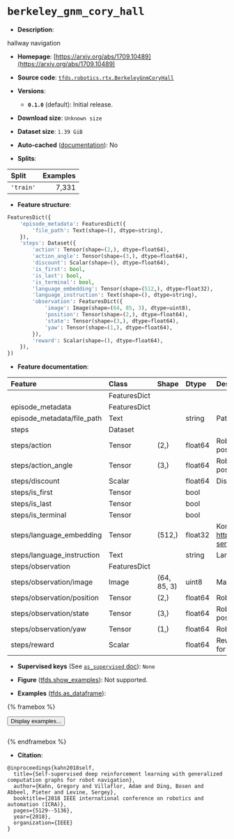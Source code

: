 <div itemscope itemtype="http://schema.org/Dataset">
  <div itemscope itemprop="includedInDataCatalog" itemtype="http://schema.org/DataCatalog">
    <meta itemprop="name" content="TensorFlow Datasets" />
  </div>
  <meta itemprop="name" content="berkeley_gnm_cory_hall" />
  <meta itemprop="description" content="hallway navigation&#10;&#10;To use this dataset:&#10;&#10;```python&#10;import tensorflow_datasets as tfds&#10;&#10;ds = tfds.load(&#x27;berkeley_gnm_cory_hall&#x27;, split=&#x27;train&#x27;)&#10;for ex in ds.take(4):&#10;  print(ex)&#10;```&#10;&#10;See [the guide](https://www.tensorflow.org/datasets/overview) for more&#10;informations on [tensorflow_datasets](https://www.tensorflow.org/datasets).&#10;&#10;" />
  <meta itemprop="url" content="https://www.tensorflow.org/datasets/catalog/berkeley_gnm_cory_hall" />
  <meta itemprop="sameAs" content="https://arxiv.org/abs/1709.10489" />
  <meta itemprop="citation" content="@inproceedings{kahn2018self,&#10;  title={Self-supervised deep reinforcement learning with generalized computation graphs for robot navigation},&#10;  author={Kahn, Gregory and Villaflor, Adam and Ding, Bosen and Abbeel, Pieter and Levine, Sergey},&#10;  booktitle={2018 IEEE international conference on robotics and automation (ICRA)},&#10;  pages={5129--5136},&#10;  year={2018},&#10;  organization={IEEE}&#10;}" />
</div>

# `berkeley_gnm_cory_hall`


*   **Description**:

hallway navigation

*   **Homepage**:
    [https://arxiv.org/abs/1709.10489](https://arxiv.org/abs/1709.10489)

*   **Source code**:
    [`tfds.robotics.rtx.BerkeleyGnmCoryHall`](https://github.com/tensorflow/datasets/tree/master/tensorflow_datasets/robotics/rtx/rtx.py)

*   **Versions**:

    *   **`0.1.0`** (default): Initial release.

*   **Download size**: `Unknown size`

*   **Dataset size**: `1.39 GiB`

*   **Auto-cached**
    ([documentation](https://www.tensorflow.org/datasets/performances#auto-caching)):
    No

*   **Splits**:

Split     | Examples
:-------- | -------:
`'train'` | 7,331

*   **Feature structure**:

```python
FeaturesDict({
    'episode_metadata': FeaturesDict({
        'file_path': Text(shape=(), dtype=string),
    }),
    'steps': Dataset({
        'action': Tensor(shape=(2,), dtype=float64),
        'action_angle': Tensor(shape=(3,), dtype=float64),
        'discount': Scalar(shape=(), dtype=float64),
        'is_first': bool,
        'is_last': bool,
        'is_terminal': bool,
        'language_embedding': Tensor(shape=(512,), dtype=float32),
        'language_instruction': Text(shape=(), dtype=string),
        'observation': FeaturesDict({
            'image': Image(shape=(64, 85, 3), dtype=uint8),
            'position': Tensor(shape=(2,), dtype=float64),
            'state': Tensor(shape=(3,), dtype=float64),
            'yaw': Tensor(shape=(1,), dtype=float64),
        }),
        'reward': Scalar(shape=(), dtype=float64),
    }),
})
```

*   **Feature documentation**:

Feature                    | Class        | Shape       | Dtype   | Description
:------------------------- | :----------- | :---------- | :------ | :----------
                           | FeaturesDict |             |         |
episode_metadata           | FeaturesDict |             |         |
episode_metadata/file_path | Text         |             | string  | Path to the original data file.
steps                      | Dataset      |             |         |
steps/action               | Tensor       | (2,)        | float64 | Robot action, consists of 2x position
steps/action_angle         | Tensor       | (3,)        | float64 | Robot action, consists of 2x position, 1x yaw
steps/discount             | Scalar       |             | float64 | Discount if provided, default to 1.
steps/is_first             | Tensor       |             | bool    |
steps/is_last              | Tensor       |             | bool    |
steps/is_terminal          | Tensor       |             | bool    |
steps/language_embedding   | Tensor       | (512,)      | float32 | Kona language embedding. See https://tfhub.dev/google/universal-sentence-encoder-large/5
steps/language_instruction | Text         |             | string  | Language Instruction.
steps/observation          | FeaturesDict |             |         |
steps/observation/image    | Image        | (64, 85, 3) | uint8   | Main camera RGB observation.
steps/observation/position | Tensor       | (2,)        | float64 | Robot position
steps/observation/state    | Tensor       | (3,)        | float64 | Robot state, consists of [2x position, 1x yaw]
steps/observation/yaw      | Tensor       | (1,)        | float64 | Robot yaw
steps/reward               | Scalar       |             | float64 | Reward if provided, 1 on final step for demos.

*   **Supervised keys** (See
    [`as_supervised` doc](https://www.tensorflow.org/datasets/api_docs/python/tfds/load#args)):
    `None`

*   **Figure**
    ([tfds.show_examples](https://www.tensorflow.org/datasets/api_docs/python/tfds/visualization/show_examples)):
    Not supported.

*   **Examples**
    ([tfds.as_dataframe](https://www.tensorflow.org/datasets/api_docs/python/tfds/as_dataframe)):

<!-- mdformat off(HTML should not be auto-formatted) -->

{% framebox %}

<button id="displaydataframe">Display examples...</button>
<div id="dataframecontent" style="overflow-x:auto"></div>
<script>
const url = "https://storage.googleapis.com/tfds-data/visualization/dataframe/berkeley_gnm_cory_hall-0.1.0.html";
const dataButton = document.getElementById('displaydataframe');
dataButton.addEventListener('click', async () => {
  // Disable the button after clicking (dataframe loaded only once).
  dataButton.disabled = true;

  const contentPane = document.getElementById('dataframecontent');
  try {
    const response = await fetch(url);
    // Error response codes don't throw an error, so force an error to show
    // the error message.
    if (!response.ok) throw Error(response.statusText);

    const data = await response.text();
    contentPane.innerHTML = data;
  } catch (e) {
    contentPane.innerHTML =
        'Error loading examples. If the error persist, please open '
        + 'a new issue.';
  }
});
</script>

{% endframebox %}

<!-- mdformat on -->

*   **Citation**:

```
@inproceedings{kahn2018self,
  title={Self-supervised deep reinforcement learning with generalized computation graphs for robot navigation},
  author={Kahn, Gregory and Villaflor, Adam and Ding, Bosen and Abbeel, Pieter and Levine, Sergey},
  booktitle={2018 IEEE international conference on robotics and automation (ICRA)},
  pages={5129--5136},
  year={2018},
  organization={IEEE}
}
```

